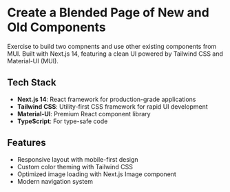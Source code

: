 # Create a Blended Page of New and Old Components

Exercise to build two compnents and use other existing components from MUI. Built with Next.js 14, featuring a clean UI powered by Tailwind CSS and Material-UI (MUI).

## Tech Stack

- **Next.js 14**: React framework for production-grade applications
- **Tailwind CSS**: Utility-first CSS framework for rapid UI development
- **Material-UI**: Premium React component library
- **TypeScript**: For type-safe code

## Features

- Responsive layout with mobile-first design
- Custom color theming with Tailwind CSS
- Optimized image loading with Next.js Image component
- Modern navigation system